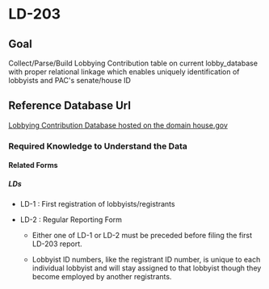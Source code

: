 # LD-203

## Goal 
Collect/Parse/Build Lobbying Contribution table on current lobby_database with proper relational linkage which enables uniquely identification of lobbyists and PAC's senate/house ID

## Reference Database Url
[Lobbying Contribution Database hosted on the domain house.gov](https://disclosurespreview.house.gov/?index=%22lobbying-contributions%22&size=10&sort=[{%22_score%22:true},{%22field%22:%22organizationName%22,%22order%22:%22asc%22}])

### Required Knowledge to Understand the Data
####  Related Forms
##### LDs
- LD-1 : First registration of lobbyists/registrants

- LD-2 : Regular Reporting Form

    - Either one of LD-1 or LD-2 must be preceded before filing the first LD-203 report.

    - Lobbyist ID numbers, like the registrant ID number, is unique to each individual lobbyist and will stay assigned to that lobbyist though they become employed by another registrants.